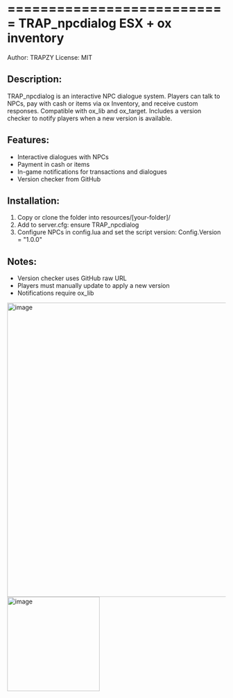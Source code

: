 ===========================
TRAP_npcdialog
ESX + ox inventory
===========================

Author: TRAPZY
License: MIT

Description:
-------------
TRAP_npcdialog is an interactive NPC dialogue system.
Players can talk to NPCs, pay with cash or items via ox Inventory,
and receive custom responses. Compatible with ox_lib and ox_target.
Includes a version checker to notify players when a new version is available.

Features:
---------
- Interactive dialogues with NPCs
- Payment in cash or items
- In-game notifications for transactions and dialogues
- Version checker from GitHub

Installation:
-------------
1. Copy or clone the folder into resources/[your-folder]/
2. Add to server.cfg:
   ensure TRAP_npcdialog
3. Configure NPCs in config.lua and set the script version:
   Config.Version = "1.0.0"



Notes:
------
- Version checker uses GitHub raw URL
- Players must manually update to apply a new version
- Notifications require ox_lib

<img width="794" height="677" alt="image" src="https://github.com/user-attachments/assets/35803b93-dad7-46bd-9a69-a431ea222053" />

<img width="213" height="217" alt="image" src="https://github.com/user-attachments/assets/aa3b2f39-6cd8-4086-8863-88f409258cb7" />

